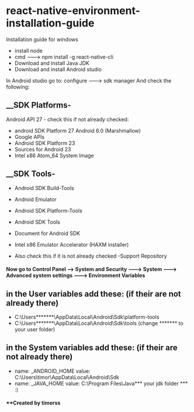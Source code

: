 # react-native-environment-installation-guide
Installation guide for windows

- install node
- cmd ---> npm install -g react-native-cli
- Download and install Java JDK
- Download and install Android studio

In Android studio go to:  configure ---> sdk manager
And check the following:

## __SDK Platforms-
Android API 27 - check this if not already checked:
- android SDK Platform 27
Android 6.0 (Marshmallow)
- Google APIs
- Android SDK Platform 23
- Sources for Android 23
- Intel x86 Atom_64 System Image

## __SDK Tools-
- Android SDK Build-Tools
- Android Emulator
- Android SDK Platform-Tools
- Android SDK Tools
- Document for Android SDK
- Intel x86 Emulator Accelerator (HAXM installer)

- Also check this if it is not already checked
-Support Repository

#### Now go to Control Panel -->  System and Security ---> System ---> Advanced system settings ---> Environment Variables

## in the User variables add these: (if their are not already there)
- C:\Users\*******\AppData\Local\Android\Sdk\platform-tools
- C:\Users\*******\AppData\Local\Android\Sdk\tools
(change ******* to your user folder)

## in the System variables add these: (if their are not already there)
- name: _ANDROID_HOME          value: C:\Users\timor\AppData\Local\Android\Sdk
- name: _JAVA_HOME                  value: C:\Program Files\Java\*** your jdk folder ***
:)
#### **Created by timorss

